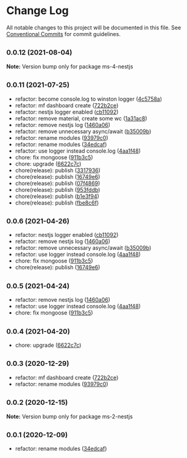 # Change Log

All notable changes to this project will be documented in this file.
See [Conventional Commits](https://conventionalcommits.org) for commit guidelines.

## <small>0.0.12 (2021-08-04)</small>

**Note:** Version bump only for package ms-4-nestjs





## <small>0.0.11 (2021-07-25)</small>

* refactor: become console.log to winston logger ([4c5758a](https://github.com/gmahechas/erp/commit/4c5758a))
* refactor: mf dashboard create ([722b2ce](https://github.com/gmahechas/erp/commit/722b2ce))
* refactor: nestjs logger enabled ([cb11092](https://github.com/gmahechas/erp/commit/cb11092))
* refactor: remove material, create some wc ([1a31ac8](https://github.com/gmahechas/erp/commit/1a31ac8))
* refactor: remove nestjs log ([1460a06](https://github.com/gmahechas/erp/commit/1460a06))
* refactor: remove unnecessary async/await ([b35009b](https://github.com/gmahechas/erp/commit/b35009b))
* refactor: rename modules ([93979c0](https://github.com/gmahechas/erp/commit/93979c0))
* refactor: rename modules ([34edcaf](https://github.com/gmahechas/erp/commit/34edcaf))
* refactor: use logger instead console.log ([4aa1f48](https://github.com/gmahechas/erp/commit/4aa1f48))
* chore: fix mongoose ([911b3c5](https://github.com/gmahechas/erp/commit/911b3c5))
* chore: upgrade ([6622c7c](https://github.com/gmahechas/erp/commit/6622c7c))
* chore(release): publish ([3317936](https://github.com/gmahechas/erp/commit/3317936))
* chore(release): publish ([16749e6](https://github.com/gmahechas/erp/commit/16749e6))
* chore(release): publish ([07f4869](https://github.com/gmahechas/erp/commit/07f4869))
* chore(release): publish ([953fddb](https://github.com/gmahechas/erp/commit/953fddb))
* chore(release): publish ([b1e3f94](https://github.com/gmahechas/erp/commit/b1e3f94))
* chore(release): publish ([fbe8c6f](https://github.com/gmahechas/erp/commit/fbe8c6f))





## <small>0.0.6 (2021-04-26)</small>

* refactor: nestjs logger enabled ([cb11092](https://github.com/gmahechas/erp/commit/cb11092))
* refactor: remove nestjs log ([1460a06](https://github.com/gmahechas/erp/commit/1460a06))
* refactor: remove unnecessary async/await ([b35009b](https://github.com/gmahechas/erp/commit/b35009b))
* refactor: use logger instead console.log ([4aa1f48](https://github.com/gmahechas/erp/commit/4aa1f48))
* chore: fix mongoose ([911b3c5](https://github.com/gmahechas/erp/commit/911b3c5))
* chore(release): publish ([16749e6](https://github.com/gmahechas/erp/commit/16749e6))





## <small>0.0.5 (2021-04-24)</small>

* refactor: remove nestjs log ([1460a06](https://github.com/gmahechas/erp/commit/1460a06))
* refactor: use logger instead console.log ([4aa1f48](https://github.com/gmahechas/erp/commit/4aa1f48))
* chore: fix mongoose ([911b3c5](https://github.com/gmahechas/erp/commit/911b3c5))





## <small>0.0.4 (2021-04-20)</small>

* chore: upgrade ([6622c7c](https://github.com/gmahechas/erp/commit/6622c7c))





## <small>0.0.3 (2020-12-29)</small>

* refactor: mf dashboard create ([722b2ce](https://github.com/gmahechas/erp/commit/722b2ce))
* refactor: rename modules ([93979c0](https://github.com/gmahechas/erp/commit/93979c0))





## <small>0.0.2 (2020-12-15)</small>

**Note:** Version bump only for package ms-2-nestjs





## <small>0.0.1 (2020-12-09)</small>

* refactor: rename modules ([34edcaf](https://github.com/gmahechas/erp/commit/34edcaf))
